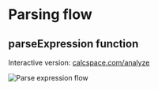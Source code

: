 # Parsing flow

## parseExpression function

Interactive version: [calcspace.com/analyze](https://calcspace.com/analyze)

![Parse expression flow](parse-expression-flow.svg)
